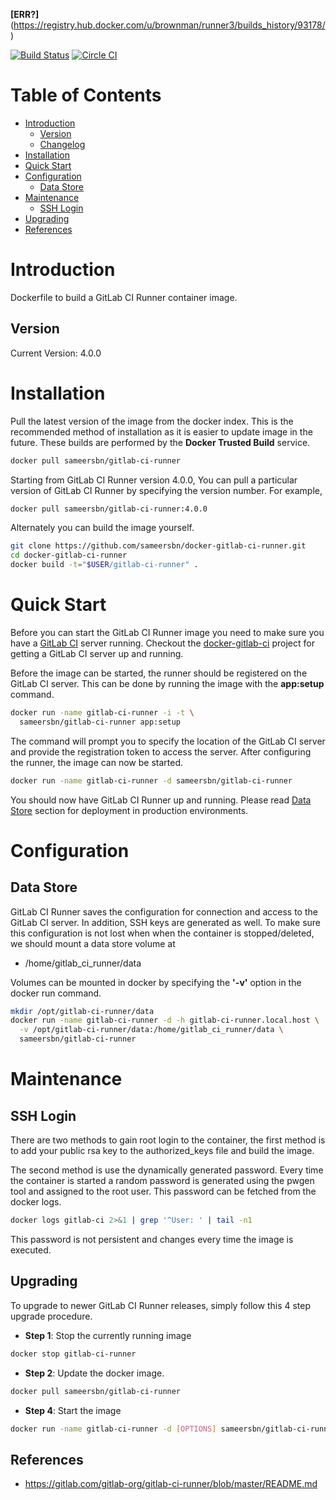 **[ERR?]**(https://registry.hub.docker.com/u/brownman/runner3/builds_history/93178/
)


[![Build Status](https://travis-ci.org/brownman/runner3.svg)](https://travis-ci.org/brownman/runner3)
[![Circle CI](https://circleci.com/gh/brownman/runner3.svg?style=svg)](https://circleci.com/gh/brownman/runner3)


# Table of Contents
- [Introduction](#introduction)
    - [Version](#version)
    - [Changelog](Changelog.md)
- [Installation](#installation)
- [Quick Start](#quick-start)
- [Configuration](#configuration)
    - [Data Store](#data-store)
- [Maintenance](#maintenance)
    - [SSH Login](#ssh-login)
- [Upgrading](#upgrading)
- [References](#references)

# Introduction
Dockerfile to build a GitLab CI Runner container image.

## Version
Current Version: 4.0.0

# Installation

Pull the latest version of the image from the docker index. This is the recommended method of installation as it is easier to update image in the future. These builds are performed by the **Docker Trusted Build** service.

```bash
docker pull sameersbn/gitlab-ci-runner
```

Starting from GitLab CI Runner version 4.0.0, You can pull a particular version of GitLab CI Runner by specifying the version number. For example,

```bash
docker pull sameersbn/gitlab-ci-runner:4.0.0
```

Alternately you can build the image yourself.

```bash
git clone https://github.com/sameersbn/docker-gitlab-ci-runner.git
cd docker-gitlab-ci-runner
docker build -t="$USER/gitlab-ci-runner" .
```

# Quick Start
Before you can start the GitLab CI Runner image you need to make sure you have a [GitLab CI](https://www.gitlab.com/gitlab-ci/) server running. Checkout the [docker-gitlab-ci](https://github.com/sameersbn/docker-gitlab-ci) project for getting a GitLab CI server up and running.

Before the image can be started, the runner should be registered on the GitLab CI server. This can be done by running the image with the **app:setup** command.

```bash
docker run -name gitlab-ci-runner -i -t \
  sameersbn/gitlab-ci-runner app:setup
```

The command will prompt you to specify the location of the GitLab CI server and provide the registration token to access the server. After configuring the runner, the image can now be started.

```bash
docker run -name gitlab-ci-runner -d sameersbn/gitlab-ci-runner
```

You should now have GitLab CI Runner up and running. Please read [Data Store](#data-store) section for deployment in production environments.

# Configuration

## Data Store
GitLab CI Runner saves the configuration for connection and access to the GitLab CI server. In addition, SSH keys are generated as well. To make sure this configuration is not lost when when the container is stopped/deleted, we should mount a data store volume at

* /home/gitlab_ci_runner/data

Volumes can be mounted in docker by specifying the **'-v'** option in the docker run command.

```bash
mkdir /opt/gitlab-ci-runner/data
docker run -name gitlab-ci-runner -d -h gitlab-ci-runner.local.host \
  -v /opt/gitlab-ci-runner/data:/home/gitlab_ci_runner/data \
  sameersbn/gitlab-ci-runner
```

# Maintenance

## SSH Login
There are two methods to gain root login to the container, the first method is to add your public rsa key to the authorized_keys file and build the image.

The second method is use the dynamically generated password. Every time the container is started a random password is generated using the pwgen tool and assigned to the root user. This password can be fetched from the docker logs.

```bash
docker logs gitlab-ci 2>&1 | grep '^User: ' | tail -n1
```

This password is not persistent and changes every time the image is executed.

## Upgrading

To upgrade to newer GitLab CI Runner releases, simply follow this 4 step upgrade procedure.

- **Step 1**: Stop the currently running image

```bash
docker stop gitlab-ci-runner
```

- **Step 2**: Update the docker image.

```bash
docker pull sameersbn/gitlab-ci-runner
```

- **Step 4**: Start the image

```bash
docker run -name gitlab-ci-runner -d [OPTIONS] sameersbn/gitlab-ci-runner
```


## References
  * https://gitlab.com/gitlab-org/gitlab-ci-runner/blob/master/README.md
